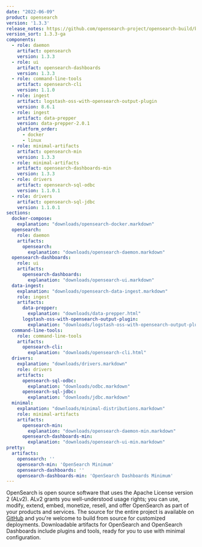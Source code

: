 ```yaml
---
date: "2022-06-09"
product: opensearch
version: '1.3.3'
release_notes: https://github.com/opensearch-project/opensearch-build/blob/main/release-notes/opensearch-release-notes-1.3.3.md
version_sort: 1.3.3-ga
components:
  - role: daemon
    artifact: opensearch
    version: 1.3.3
  - role: ui
    artifact: opensearch-dashboards
    version: 1.3.3
  - role: command-line-tools
    artifact: opensearch-cli
    version: 1.1.0
  - role: ingest
    artifact: logstash-oss-with-opensearch-output-plugin
    version: 8.6.1
  - role: ingest
    artifact: data-prepper
    version: data-prepper-2.0.1
    platform_order:
      - docker
      - linux
  - role: minimal-artifacts
    artifact: opensearch-min
    version: 1.3.3
  - role: minimal-artifacts
    artifact: opensearch-dashboards-min
    version: 1.3.3
  - role: drivers
    artifact: opensearch-sql-odbc
    version: 1.1.0.1
  - role: drivers
    artifact: opensearch-sql-jdbc
    version: 1.1.0.1
sections:
  docker-compose:
    explanation: "downloads/opensearch-docker.markdown"
  opensearch:
    role: daemon
    artifacts:
      opensearch:
        explanation: "downloads/opensearch-daemon.markdown"
  opensearch-dashboards:
    role: ui
    artifacts:
      opensearch-dashboards:
        explanation: "downloads/opensearch-ui.markdown"
  data-ingest:
    explanation: "downloads/opensearch-data-ingest.markdown"
    role: ingest
    artifacts:
      data-prepper:
        explanation: "downloads/data-prepper.html"
      logstash-oss-with-opensearch-output-plugin:
        explanation: "downloads/logstash-oss-with-opensearch-output-plugin.markdown"
  command-line-tools:
    role: command-line-tools
    artifacts:
      opensearch-cli:
        explanation: "downloads/opensearch-cli.html"
  drivers:
    explanation: "downloads/drivers.markdown"
    role: drivers
    artifacts:
      opensearch-sql-odbc:
        explanation: "downloads/odbc.markdown"
      opensearch-sql-jdbc:
        explanation: "downloads/jdbc.markdown"
  minimal:
    explanation: "downloads/minimal-distributions.markdown"
    role: minimal-artifacts
    artifacts:
      opensearch-min:
        explanation: "downloads/opensearch-daemon-min.markdown"
      opensearch-dashboards-min:
        explanation: "downloads/opensearch-ui-min.markdown"
pretty:
  artifacts:
    opensearch: ''
    opensearch-min: 'OpenSearch Minimum'
    opensearch-dashboards: ''
    opensearch-dashboards-min: 'OpenSearch Dashboards Minimum'
---
```

OpenSearch is open source software that uses the Apache License version 2 (ALv2). ALv2 grants you well-understood usage rights; you can use, modify, extend, embed, monetize, resell, and offer OpenSearch as part of your products and services. The source for the entire project is available on [GitHub](https://github.com/opensearch-project/) and you're welcome to build from source for customized deployments. Downloadable artifacts for OpenSearch and OpenSearch Dashboards include plugins and tools, ready for you to use with minimal configuration.